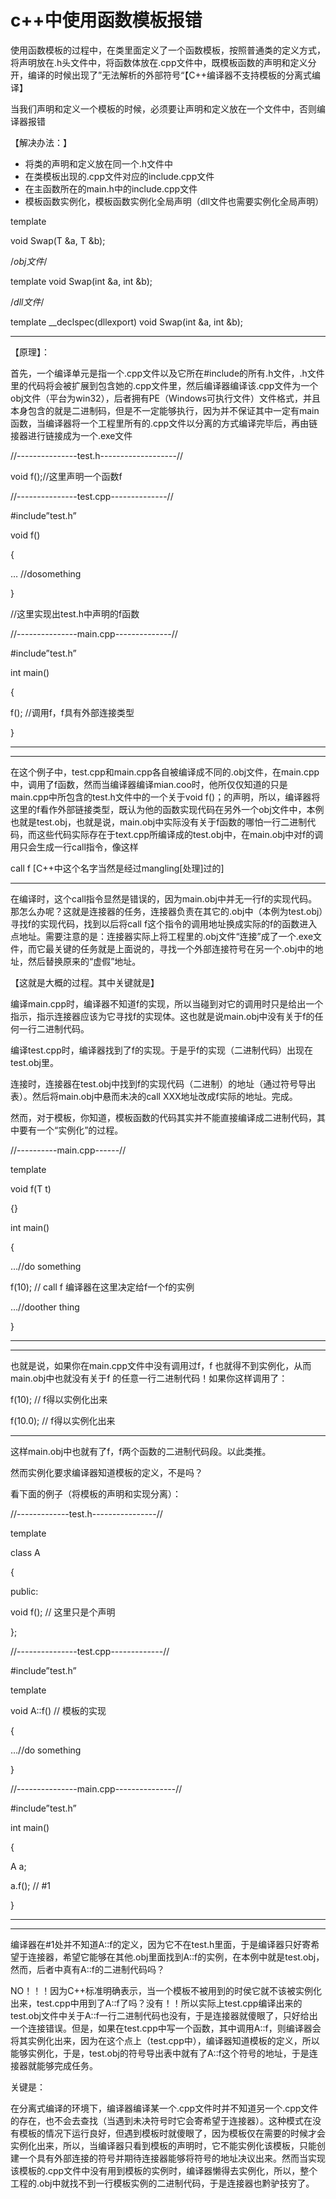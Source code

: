 # c++中使用函数模板报错

使用函数模板的过程中，在类里面定义了一个函数模板，按照普通类的定义方式，将声明放在.h头文件中，将函数体放在.cpp文件中，既模板函数的声明和定义分开，编译的时候出现了”无法解析的外部符号“【C++编译器不支持模板的分离式编译】

当我们声明和定义一个模板的时候，必须要让声明和定义放在一个文件中，否则编译器报错

【解决办法：】

- 将类的声明和定义放在同一个.h文件中
- 在类模板出现的.cpp文件对应的include.cpp文件
- 在主函数所在的main.h中的include.cpp文件
- 模板函数实例化，模板函数实例化全局声明（dll文件也需要实例化全局声明）

template <typename T>

void Swap(T &a, T &b);

/*obj文件*/

template void Swap<int>(int &a, int &b);

/*dll文件*/

template __declspec(dllexport) void Swap<int>(int &a, int &b);

---

【原理】：

首先，一个编译单元是指一个.cpp文件以及它所在#include的所有.h文件，.h文件里的代码将会被扩展到包含她的.cpp文件里，然后编译器编译该.cpp文件为一个obj文件（平台为win32），后者拥有PE（Windows可执行文件）文件格式，并且本身包含的就是二进制码，但是不一定能够执行，因为并不保证其中一定有main函数，当编译器将一个工程里所有的.cpp文件以分离的方式编译完毕后，再由链接器进行链接成为一个.exe文件

//---------------test.h-------------------//

void f();//这里声明一个函数f

//---------------test.cpp--------------//

#include”test.h”

void f()

{

… //dosomething

}

//这里实现出test.h中声明的f函数

//---------------main.cpp--------------//

#include”test.h”

int main()

{

f(); //调用f，f具有外部连接类型

}

- --------------------

---

在这个例子中，test.cpp和main.cpp各自被编译成不同的.obj文件，在main.cpp中，调用了f函数，然而当编译器编译mian.coo时，他所仅仅知道的只是main.cpp中所包含的test.h文件中的一个关于void f()；的声明，所以，编译器将这里的f看作外部链接类型，既认为他的函数实现代码在另外一个obj文件中，本例也就是test.obj，也就是说，main.obj中实际没有关于f函数的哪怕一行二进制代码，而这些代码实际存在于text.cpp所编译成的test.obj中，在main.obj中对f的调用只会生成一行call指令，像这样

call f [C++中这个名字当然是经过mangling[处理]过的]

---

在编译时，这个call指令显然是错误的，因为main.obj中并无一行f的实现代码。那怎么办呢？这就是连接器的任务，连接器负责在其它的.obj中（本例为test.obj）寻找f的实现代码，找到以后将call f这个指令的调用地址换成实际的f的函数进入点地址。需要注意的是：连接器实际上将工程里的.obj文件“连接”成了一个.exe文件，而它最关键的任务就是上面说的，寻找一个外部连接符号在另一个.obj中的地址，然后替换原来的“虚假”地址。

【这就是大概的过程。其中关键就是】

编译main.cpp时，编译器不知道f的实现，所以当碰到对它的调用时只是给出一个指示，指示连接器应该为它寻找f的实现体。这也就是说main.obj中没有关于f的任何一行二进制代码。

编译test.cpp时，编译器找到了f的实现。于是乎f的实现（二进制代码）出现在test.obj里。

连接时，连接器在test.obj中找到f的实现代码（二进制）的地址（通过符号导出表）。然后将main.obj中悬而未决的call XXX地址改成f实际的地址。完成。

然而，对于模板，你知道，模板函数的代码其实并不能直接编译成二进制代码，其中要有一个“实例化”的过程。

//----------main.cpp------//

template<class T>

void f(T t)

{}

int main()

{

…//do something

f(10);  // call f<int> 编译器在这里决定给f一个f<int>的实例

…//doother thing

}

- --------------------

---

也就是说，如果你在main.cpp文件中没有调用过f，f 也就得不到实例化，从而main.obj中也就没有关于f 的任意一行二进制代码！如果你这样调用了：

f(10); // f<int>得以实例化出来

f(10.0); // f<double>得以实例化出来

---

这样main.obj中也就有了f，f两个函数的二进制代码段。以此类推。

然而实例化要求编译器知道模板的定义，不是吗？

看下面的例子（将模板的声明和实现分离）：

//-------------test.h----------------//

template<class T>

class A

{

public:

void f(); // 这里只是个声明

};

//---------------test.cpp-------------//

#include”test.h”

template<class T>

void A<T>::f()  // 模板的实现

{

…//do something

}

//---------------main.cpp---------------//

#include”test.h”

int main()

{

A<int> a;

a.f();    // #1

}

- --------------------

---

编译器在#1处并不知道A::f的定义，因为它不在test.h里面，于是编译器只好寄希望于连接器，希望它能够在其他.obj里面找到A::f的实例，在本例中就是test.obj，然而，后者中真有A::f的二进制代码吗？

NO！！！因为C++标准明确表示，当一个模板不被用到的时侯它就不该被实例化出来，test.cpp中用到了A::f了吗？没有！！所以实际上test.cpp编译出来的test.obj文件中关于A::f一行二进制代码也没有，于是连接器就傻眼了，只好给出一个连接错误。但是，如果在test.cpp中写一个函数，其中调用A::f，则编译器会将其实例化出来，因为在这个点上（test.cpp中），编译器知道模板的定义，所以能够实例化，于是，test.obj的符号导出表中就有了A::f这个符号的地址，于是连接器就能够完成任务。

关键是：

在分离式编译的环境下，编译器编译某一个.cpp文件时并不知道另一个.cpp文件的存在，也不会去查找（当遇到未决符号时它会寄希望于连接器）。这种模式在没有模板的情况下运行良好，但遇到模板时就傻眼了，因为模板仅在需要的时候才会实例化出来，所以，当编译器只看到模板的声明时，它不能实例化该模板，只能创建一个具有外部连接的符号并期待连接器能够将符号的地址决议出来。然而当实现该模板的.cpp文件中没有用到模板的实例时，编译器懒得去实例化，所以，整个工程的.obj中就找不到一行模板实例的二进制代码，于是连接器也黔驴技穷了。